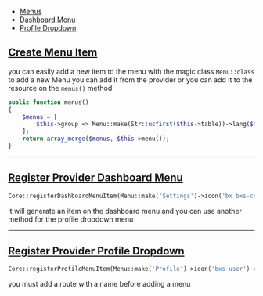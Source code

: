 - [Menus](#menus)
- [Dashboard Menu](#dashboard-menu)
- [Profile Dropdown](#profile-dropdown)

<a name="menus"></a>
## [Create Menu Item](#menus)

you can easily add a new item to the menu with the magic class `Menu::class` to add a new Menu you can add it from the provider or you can add it to the resource on the `menus()` method

```php 
public function menus()
{
    $menus = [
        $this->group => Menu::make(Str::ucfirst($this->table))->lang($this->table . '.sidebar')->icon($this->icon)->route($this->table . '.index')->can('view_any_' . $this->table)
    ];
    return array_merge($menus, $this->menu());
}
```
<hr>

<a name="dashboard-menu"></a>
## [Register Provider Dashboard Menu](#dashboard-menu)

```php
Core::registerDashboardMenuItem(Menu::make('Settings')->icon('bx bxs-cog')->route('settings')->can(true), 'Settings');
```

it will generate an item on the dashboard menu and you can use another method for the profile dropdown menu

<hr>

<a name="profile-dropdow"></a>
## [Register Provider Profile Dropdown](#profile-dropdow)

```php
Core::registerProfileMenuItem(Menu::make('Profile')->icon('bxs-user')->route('profile.show'));
```

you must add a route with a name before adding a menu
